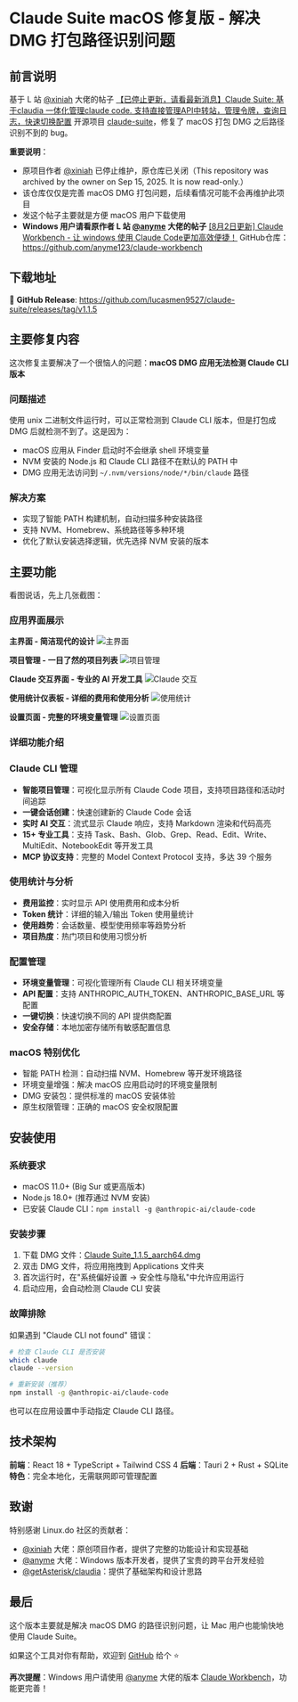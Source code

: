 # Claude Suite macOS 修复版 - 解决 DMG 打包路径识别问题

## 前言说明

基于 L 站 [@xiniah](https://linux.do/u/xiniah) 大佬的帖子 [【已停止更新，请看最新消息】Claude Suite: 基于claudia 一体化管理claude code. 支持直接管理API中转站，管理令牌，查询日志，快速切换配置](https://linux.do/t/topic/838591/136) 开源项目 [claude-suite](https://github.com/xinhai-ai/claude-suite)，修复了 macOS 打包 DMG 之后路径识别不到的 bug。

**重要说明**：
- 原项目作者 [@xiniah](https://linux.do/u/xiniah) 已停止维护，原仓库已关闭（This repository was archived by the owner on Sep 15, 2025. It is now read-only.）
- 该仓库仅仅是完善 macOS DMG 打包问题，后续看情况可能不会再维护此项目
- 发这个帖子主要就是方便 macOS 用户下载使用
- **Windows 用户请看原作者 L 站 [@anyme](https://linux.do/u/anyme) 大佬的帖子** [[8月2日更新] Claude Workbench - 让 windows 使用 Claude Code更加高效便捷！](https://linux.do/t/topic/799521) GitHub仓库：https://github.com/anyme123/claude-workbench

## 下载地址

🔗 **GitHub Release**: https://github.com/lucasmen9527/claude-suite/releases/tag/v1.1.5

## 主要修复内容

这次修复主要解决了一个很恼人的问题：**macOS DMG 应用无法检测 Claude CLI 版本**

### 问题描述
使用 unix 二进制文件运行时，可以正常检测到 Claude CLI 版本，但是打包成 DMG 后就检测不到了。这是因为：
- macOS 应用从 Finder 启动时不会继承 shell 环境变量
- NVM 安装的 Node.js 和 Claude CLI 路径不在默认的 PATH 中
- DMG 应用无法访问到 `~/.nvm/versions/node/*/bin/claude` 路径

### 解决方案
- 实现了智能 PATH 构建机制，自动扫描多种安装路径
- 支持 NVM、Homebrew、系统路径等多种环境
- 优化了默认安装选择逻辑，优先选择 NVM 安装的版本

## 主要功能

看图说话，先上几张截图：

### 应用界面展示

**主界面 - 简洁现代的设计**
![主界面](https://github.com/lucasmen9527/claude-suite/blob/main/screenshots/01-main-interface.png?raw=true)

**项目管理 - 一目了然的项目列表**
![项目管理](https://github.com/lucasmen9527/claude-suite/blob/main/screenshots/02-project-management.png?raw=true)

**Claude 交互界面 - 专业的 AI 开发工具**
![Claude 交互](https://github.com/lucasmen9527/claude-suite/blob/main/screenshots/03-claude-chat-interface.png?raw=true)

**使用统计仪表板 - 详细的费用和使用分析**
![使用统计](https://github.com/lucasmen9527/claude-suite/blob/main/screenshots/04-usage-dashboard.png?raw=true)

**设置页面 - 完整的环境变量管理**
![设置页面](https://github.com/lucasmen9527/claude-suite/blob/main/screenshots/05-settings-environment.png?raw=true)

### 详细功能介绍

### Claude CLI 管理
- **智能项目管理**：可视化显示所有 Claude Code 项目，支持项目路径和活动时间追踪
- **一键会话创建**：快速创建新的 Claude Code 会话
- **实时 AI 交互**：流式显示 Claude 响应，支持 Markdown 渲染和代码高亮
- **15+ 专业工具**：支持 Task、Bash、Glob、Grep、Read、Edit、Write、MultiEdit、NotebookEdit 等开发工具
- **MCP 协议支持**：完整的 Model Context Protocol 支持，多达 39 个服务

### 使用统计与分析
- **费用监控**：实时显示 API 使用费用和成本分析
- **Token 统计**：详细的输入/输出 Token 使用量统计
- **使用趋势**：会话数量、模型使用频率等趋势分析
- **项目热度**：热门项目和使用习惯分析

### 配置管理
- **环境变量管理**：可视化管理所有 Claude CLI 相关环境变量
- **API 配置**：支持 ANTHROPIC_AUTH_TOKEN、ANTHROPIC_BASE_URL 等配置
- **一键切换**：快速切换不同的 API 提供商配置
- **安全存储**：本地加密存储所有敏感配置信息

### macOS 特别优化
- 智能 PATH 检测：自动扫描 NVM、Homebrew 等开发环境路径
- 环境变量增强：解决 macOS 应用启动时的环境变量限制
- DMG 安装包：提供标准的 macOS 安装体验
- 原生权限管理：正确的 macOS 安全权限配置

## 安装使用

### 系统要求
- macOS 11.0+ (Big Sur 或更高版本)
- Node.js 18.0+ (推荐通过 NVM 安装)
- 已安装 Claude CLI：`npm install -g @anthropic-ai/claude-code`

### 安装步骤
1. 下载 DMG 文件：[Claude Suite_1.1.5_aarch64.dmg](https://github.com/lucasmen9527/claude-suite/releases/tag/v1.1.5)
2. 双击 DMG 文件，将应用拖拽到 Applications 文件夹
3. 首次运行时，在"系统偏好设置 → 安全性与隐私"中允许应用运行
4. 启动应用，会自动检测 Claude CLI 安装

### 故障排除
如果遇到 "Claude CLI not found" 错误：
```bash
# 检查 Claude CLI 是否安装
which claude
claude --version

# 重新安装（推荐）
npm install -g @anthropic-ai/claude-code
```

也可以在应用设置中手动指定 Claude CLI 路径。

## 技术架构

**前端**：React 18 + TypeScript + Tailwind CSS 4
**后端**：Tauri 2 + Rust + SQLite
**特色**：完全本地化，无需联网即可管理配置

## 致谢

特别感谢 Linux.do 社区的贡献者：

- [@xiniah](https://linux.do/u/xiniah) 大佬：原创项目作者，提供了完整的功能设计和实现基础
- [@anyme](https://linux.do/u/anyme) 大佬：Windows 版本开发者，提供了宝贵的跨平台开发经验
- [@getAsterisk/claudia](https://github.com/getAsterisk/opcode)：提供了基础架构和设计思路

## 最后

这个版本主要就是解决 macOS DMG 的路径识别问题，让 Mac 用户也能愉快地使用 Claude Suite。

如果这个工具对你有帮助，欢迎到 [GitHub](https://github.com/lucasmen9527/claude-suite) 给个 ⭐

**再次提醒**：Windows 用户请使用 [@anyme](https://linux.do/u/anyme) 大佬的版本 [Claude Workbench](https://github.com/anyme123/claude-workbench)，功能更完善！